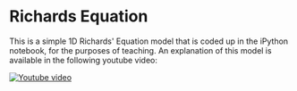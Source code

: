 # Richards Equation

This is a simple 1D Richards' Equation model that is coded up in the iPython notebook, for the purposes of teaching. An explanation of this model is available in the following youtube video:

[![Youtube video](https://www.youtube.com/watch?v=1nNYO9XL6w/0.jpg)](https://www.youtube.com/watch?v=1nNYO9XL6wc)
